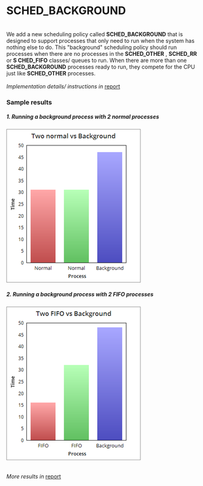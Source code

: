 # SCHED_BACKGROUND
<br>
We add a new scheduling policy called <b>SCHED_BACKGROUND</b> that is designed to 
support processes that only need to run when the system has nothing else to do. This 
"background" scheduling policy should run processes when there are no processes in the 
<b>SCHED_OTHER</b> , <b>SCHED_RR</b> or <b>S
CHED_FIFO</b> classes/ queues to run. When there are more 
than one <b>SCHED_BACKGROUND</b> processes ready to run, they compete for the CPU 
just like <b>SCHED_OTHER</b> processes. <br>
<br> <i> Implementation details/ instructions in </i><a name="report" href="https://github.com/eonr/SCHED_BACKGROUND/blob/master/report.pdf">report</a>

### Sample results
##### 1. Running a background process with 2 normal processes <br>

![alt text](https://github.com/eonr/sched_background/blob/master/sample_results/e1.png "2 normal vs 1 bg")

##### 2. Running a background process with 2 FIFO processes <br>

![alt text](https://github.com/eonr/sched_background/blob/master/sample_results/e2.png "2 FIFO vs 1 bg")

<br> <i> More results in </i> <a name="report" href="https://github.com/eonr/SCHED_BACKGROUND/blob/master/report.pdf">report</a>
